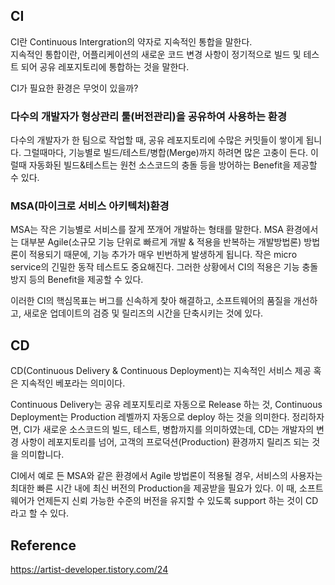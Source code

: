 ## CI
CI란 Continuous Intergration의 약자로 지속적인 통합을 말한다.  
지속적인 통합이란, 어플리케이션의 새로운 코드 변경 사항이 정기적으로 빌드 및 테스트 되어 공유 레포지토리에 통합하는 것을 말한다.

CI가 필요한 환경은 무엇이 있을까?
### 다수의 개발자가 형상관리 툴(버전관리)을 공유하여 사용하는 환경
다수의 개발자가 한 팀으로 작업할 때, 공유 레포지토리에 수많은 커밋들이 쌓이게 됩니다. 그럴때마다, 기능별로 빌드/테스트/병합(Merge)까지 하려면 많은 고충이 든다. 이럴때 자동화된 빌드&테스트는 원천 소스코드의 충돌 등을 방어하는 Benefit을 제공할 수 있다.

### MSA(마이크로 서비스 아키텍처)환경
MSA는 작은 기능별로 서비스를 잘게 쪼개어 개발하는 형태를 말한다. MSA 환경에서는 대부분 Agile(소규모 기능 단위로 빠르게 개발 & 적용을 반복하는 개발방법론) 방법론이 적용되기 때문에, 기능 추가가 매우 빈번하게 발생하게 됩니다.
작은 micro service의 긴밀한 동작 테스트도 중요해진다.
그러한 상황에서 CI의 적용은 기능 충돌 방지 등의 Benefit을 제공할 수 있다.

이러한 CI의 핵심목표는 버그를 신속하게 찾아 해결하고,
소프트웨어의 품질을 개선하고,
새로운 업데이트의 검증 및 릴리즈의 시간을 단축시키는 것에 있다.

## CD
CD(Continuous Delivery & Continuous Deployment)는 지속적인 서비스 제공 혹은 지속적인 베포라는 의미이다.

Continuous Delivery는 공유 레포지토리로 자동으로 Release 하는 것,
Continuous Deployment는 Production 레벨까지 자동으로 deploy 하는 것을 의미한다.
정리하자면, CI가 새로운 소스코드의 빌드, 테스트, 병합까지를 의미하였는데,
CD는 개발자의 변경 사항이 레포지토리를 넘어, 고객의 프로덕션(Production) 환경까지 릴리즈 되는 것을 의미합니다.

CI에서 예로 든 MSA와 같은 환경에서 Agile 방법론이 적용될 경우,
서비스의 사용자는 최대한 빠른 시간 내에 최신 버전의 Production을 제공받을 필요가 있다.
이 때, 소프트웨어가 언제든지 신뢰 가능한 수준의 버전을 유지할 수 있도록 support 하는 것이 CD라고 할 수 있다.


## Reference
https://artist-developer.tistory.com/24